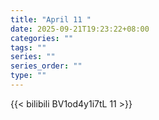 ```yaml
---
title: "April 11 "
date: 2025-09-21T19:23:22+08:00
categories: ""
tags: ""
series: ""
series_order: ""
type: ""
---
```



{{< bilibili BV1od4y1i7tL 11 >}}

